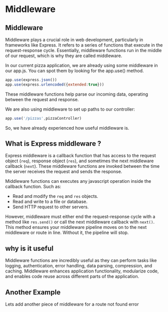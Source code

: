 # Middleware 

## Middleware

Middleware plays a crucial role in web development, particularly in frameworks like Express. It refers to a series of functions that execute in the request-response cycle. Essentially, middleware functions run in the middle of our request, which is why they are called middleware.

In our current pizza application, we are already using some middleware in our app.js. You can spot them by looking for the app.use() method.

```javascript
app.use(express.json())
app.use(express.urlencoded({extended:true}))

```
These middleware functions help parse our incoming data, operating between the request and response. 

We are also using middleware to set up paths to our controller:

```javascript 
app.use('/pizzas',pizzaController)
```
So, we have already experienced how useful middleware is.

## What is Express middleware ?

Express middleware is a callback function that has access to the request object (`req`), response object (`res`), and sometimes the next middleware callback (`next`). These middleware functions are invoked between the time the server receives the request and sends the response.

Middleware functions can executes any javascript operation inside the callback function. Such as:
- Read and modify the `req` and `res` objects.
- Read and write to a file or database.
- Send HTTP request to other servers.
  
However, middleware must either end the request-response cycle with a method like `res.send()` or call the next middleware callback with `next()`. This method ensures your middleware pipeline moves on to the next middleware or route in line. Without it, the pipeline will stop.


## why is it useful 

Middleware functions are incredibly useful as they can perform tasks like logging, authentication, error handling, data parsing, compression, and caching. Middleware enhances application functionality, modularize code, and enables code reuse across different parts of the application.

## Another Example 

Lets add another piece of middleware for a route not found error
